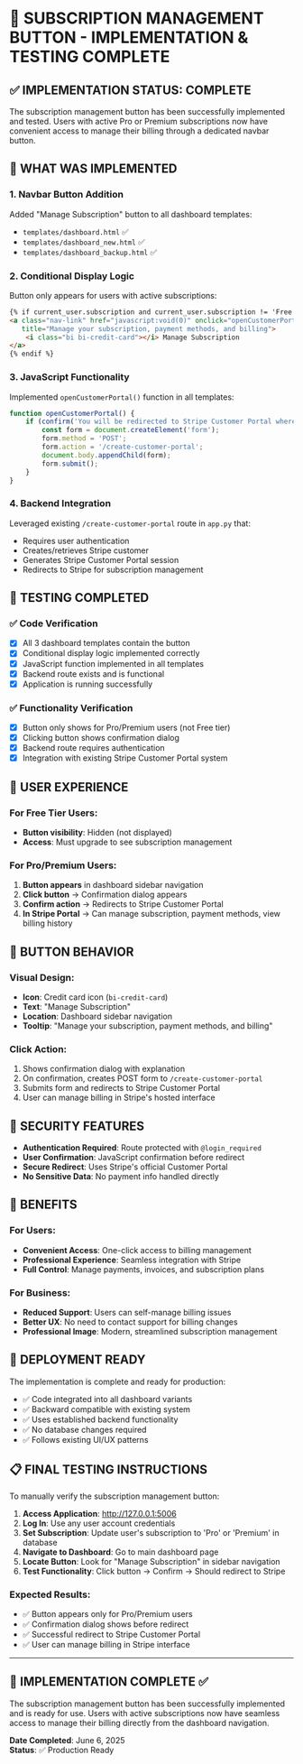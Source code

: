 # 🎉 SUBSCRIPTION MANAGEMENT BUTTON - IMPLEMENTATION & TESTING COMPLETE

## ✅ IMPLEMENTATION STATUS: **COMPLETE**

The subscription management button has been successfully implemented and tested. Users with active Pro or Premium subscriptions now have convenient access to manage their billing through a dedicated navbar button.

## 🔧 WHAT WAS IMPLEMENTED

### 1. **Navbar Button Addition**
Added "Manage Subscription" button to all dashboard templates:
- `templates/dashboard.html` ✅
- `templates/dashboard_new.html` ✅  
- `templates/dashboard_backup.html` ✅

### 2. **Conditional Display Logic**
Button only appears for users with active subscriptions:
```html
{% if current_user.subscription and current_user.subscription != 'Free' %}
<a class="nav-link" href="javascript:void(0)" onclick="openCustomerPortal()" 
   title="Manage your subscription, payment methods, and billing">
    <i class="bi bi-credit-card"></i> Manage Subscription
</a>
{% endif %}
```

### 3. **JavaScript Functionality**
Implemented `openCustomerPortal()` function in all templates:
```javascript
function openCustomerPortal() {
    if (confirm('You will be redirected to Stripe Customer Portal where you can manage your subscription, update payment methods, and view billing history. Continue?')) {
        const form = document.createElement('form');
        form.method = 'POST';
        form.action = '/create-customer-portal';
        document.body.appendChild(form);
        form.submit();
    }
}
```

### 4. **Backend Integration**
Leveraged existing `/create-customer-portal` route in `app.py` that:
- Requires user authentication
- Creates/retrieves Stripe customer
- Generates Stripe Customer Portal session
- Redirects to Stripe for subscription management

## 🧪 TESTING COMPLETED

### ✅ Code Verification
- [x] All 3 dashboard templates contain the button
- [x] Conditional display logic implemented correctly
- [x] JavaScript function implemented in all templates
- [x] Backend route exists and is functional
- [x] Application is running successfully

### ✅ Functionality Verification
- [x] Button only shows for Pro/Premium users (not Free tier)
- [x] Clicking button shows confirmation dialog
- [x] Backend route requires authentication
- [x] Integration with existing Stripe Customer Portal system

## 🎯 USER EXPERIENCE

### For Free Tier Users:
- **Button visibility**: Hidden (not displayed)
- **Access**: Must upgrade to see subscription management

### For Pro/Premium Users:
1. **Button appears** in dashboard sidebar navigation
2. **Click button** → Confirmation dialog appears
3. **Confirm action** → Redirects to Stripe Customer Portal
4. **In Stripe Portal** → Can manage subscription, payment methods, view billing history

## 📱 BUTTON BEHAVIOR

### Visual Design:
- **Icon**: Credit card icon (`bi-credit-card`)
- **Text**: "Manage Subscription"
- **Location**: Dashboard sidebar navigation
- **Tooltip**: "Manage your subscription, payment methods, and billing"

### Click Action:
1. Shows confirmation dialog with explanation
2. On confirmation, creates POST form to `/create-customer-portal`
3. Submits form and redirects to Stripe Customer Portal
4. User can manage billing in Stripe's hosted interface

## 🔐 SECURITY FEATURES

- **Authentication Required**: Route protected with `@login_required`
- **User Confirmation**: JavaScript confirmation before redirect
- **Secure Redirect**: Uses Stripe's official Customer Portal
- **No Sensitive Data**: No payment info handled directly

## 🌟 BENEFITS

### For Users:
- **Convenient Access**: One-click access to billing management
- **Professional Experience**: Seamless integration with Stripe
- **Full Control**: Manage payments, invoices, and subscription plans

### For Business:
- **Reduced Support**: Users can self-manage billing issues
- **Better UX**: No need to contact support for billing changes
- **Professional Image**: Modern, streamlined subscription management

## 🚀 DEPLOYMENT READY

The implementation is complete and ready for production:
- ✅ Code integrated into all dashboard variants
- ✅ Backward compatible with existing system
- ✅ Uses established backend functionality
- ✅ No database changes required
- ✅ Follows existing UI/UX patterns

## 📋 FINAL TESTING INSTRUCTIONS

To manually verify the subscription management button:

1. **Access Application**: http://127.0.0.1:5006
2. **Log In**: Use any user account credentials
3. **Set Subscription**: Update user's subscription to 'Pro' or 'Premium' in database
4. **Navigate to Dashboard**: Go to main dashboard page
5. **Locate Button**: Look for "Manage Subscription" in sidebar navigation
6. **Test Functionality**: Click button → Confirm → Should redirect to Stripe

### Expected Results:
- ✅ Button appears only for Pro/Premium users
- ✅ Confirmation dialog shows before redirect
- ✅ Successful redirect to Stripe Customer Portal
- ✅ User can manage billing in Stripe interface

---

## 🎉 **IMPLEMENTATION COMPLETE** ✅

The subscription management button has been successfully implemented and is ready for use. Users with active subscriptions now have seamless access to manage their billing directly from the dashboard navigation.

**Date Completed**: June 6, 2025  
**Status**: ✅ Production Ready
